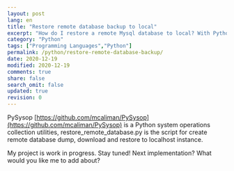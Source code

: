 ```yaml
---
layout: post
lang: en
title: "Restore remote database backup to local"
excerpt: "How do I restore a remote Mysql database to local? With Python script!"
category: "Python"
tags: ["Programming Languages","Python"]
permalink: /python/restore-remote-database-backup/
date: 2020-12-19
modified: 2020-12-19
comments: true
share: false
search_omit: false
updated: true
revision: 0
---
```


PySysop [https://github.com/mcaliman/PySysop](https://github.com/mcaliman/PySysop) is a Python system operations collection utilities, restore_remote_database.py is the script for create remote database dump, download and restore to localhost instance.

My project is work in progress. Stay tuned! Next implementation? What would you like me to add about?
